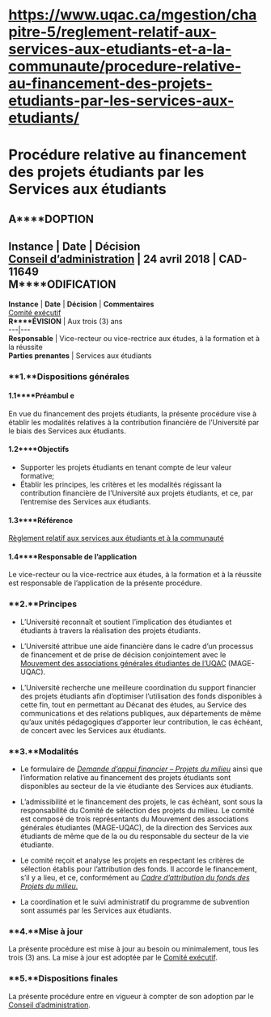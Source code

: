 # https://www.uqac.ca/mgestion/chapitre-5/reglement-relatif-aux-services-aux-etudiants-et-a-la-communaute/procedure-relative-au-financement-des-projets-etudiants-par-les-services-aux-etudiants/

# Procédure relative au financement des projets étudiants par les Services aux étudiants
**A****DOPTION**  
---  
**Instance** | **Date** | **Décision**  
[Conseil d’administration](https://www.uqac.ca/mgestion/chapitre-5/reglement-relatif-aux-services-aux-etudiants-et-a-la-communaute/procedure-relative-au-financement-des-projets-etudiants-par-les-services-aux-etudiants/<https:/www.uqac.ca/mgestion/lexique/conseil-dadministration/>) | 24 avril 2018 | CAD-11649  
**M****ODIFICATION**  
---  
**Instance** | **Date** | **Décision** | **Commentaires**  
[Comité exécutif](https://www.uqac.ca/mgestion/chapitre-5/reglement-relatif-aux-services-aux-etudiants-et-a-la-communaute/procedure-relative-au-financement-des-projets-etudiants-par-les-services-aux-etudiants/<https:/www.uqac.ca/mgestion/lexique/comite-executif/>)  
**R****ÉVISION** | Aux trois (3) ans  
---|---  
**Responsable** | Vice-recteur ou vice-rectrice aux études, à la formation et à la réussite  
**Parties prenantes** | Services aux étudiants  
### **1.****Dispositions générales**
#### **1.1****Préambul** e
En vue du financement des projets étudiants, la présente procédure vise à établir les modalités relatives à la contribution financière de l’Université par le biais des Services aux étudiants.
#### **1.2****Objectifs**
  * Supporter les projets étudiants en tenant compte de leur valeur formative;
  * Établir les principes, les critères et les modalités régissant la contribution financière de l’Université aux projets étudiants, et ce, par l’entremise des Services aux étudiants.


#### **1.3****Référence**
[Règlement relatif aux services aux étudiants et à la communauté](https://www.uqac.ca/mgestion/chapitre-5/reglement-relatif-aux-services-aux-etudiants-et-a-la-communaute/procedure-relative-au-financement-des-projets-etudiants-par-les-services-aux-etudiants/<https:/www.uqac.ca/mgestion/chapitre-5/reglement-relatif-aux-services-aux-etudiants-et-a-la-communaute/>)
#### **1.4****Responsable de l’application**
Le vice-recteur ou la vice-rectrice aux études, à la formation et à la réussite est responsable de l’application de la présente procédure.
### **2.****Principes**
  * L’Université reconnaît et soutient l’implication des étudiantes et étudiants à travers la réalisation des projets étudiants.


  * L’Université attribue une aide financière dans le cadre d’un processus de financement et de prise de décision conjointement avec le [Mouvement des associations générales étudiantes de l’UQAC](https://www.uqac.ca/mgestion/chapitre-5/reglement-relatif-aux-services-aux-etudiants-et-a-la-communaute/procedure-relative-au-financement-des-projets-etudiants-par-les-services-aux-etudiants/<https:/mageuqac.com/>) (MAGE-UQAC).


  * L’Université recherche une meilleure coordination du support financier des projets étudiants afin d’optimiser l’utilisation des fonds disponibles à cette fin, tout en permettant au Décanat des études, au Service des communications et des relations publiques, aux départements de même qu’aux unités pédagogiques d’apporter leur contribution, le cas échéant, de concert avec les Services aux étudiants.


### **3.****Modalités**
  * Le formulaire de [_Demande d’appui financier – Projets du milieu_](https://www.uqac.ca/mgestion/chapitre-5/reglement-relatif-aux-services-aux-etudiants-et-a-la-communaute/procedure-relative-au-financement-des-projets-etudiants-par-les-services-aux-etudiants/<https:/sae.uqac.ca/vie-etudiante/demande-dappui-financier-projets-du-milieu/>) ainsi que l’information relative au financement des projets étudiants sont disponibles au secteur de la vie étudiante des Services aux étudiants.


  * L’admissibilité et le financement des projets, le cas échéant, sont sous la responsabilité du Comité de sélection des projets du milieu. Le comité est composé de trois représentants du Mouvement des associations générales étudiantes (MAGE-UQAC), de la direction des Services aux étudiants de même que de la ou du responsable du secteur de la vie étudiante.


  * Le comité reçoit et analyse les projets en respectant les critères de sélection établis pour l’attribution des fonds. Il accorde le financement, s’il y a lieu, et ce, conformément au [_Cadre d’attribution du fonds des Projets du milieu_.](https://www.uqac.ca/mgestion/chapitre-5/reglement-relatif-aux-services-aux-etudiants-et-a-la-communaute/procedure-relative-au-financement-des-projets-etudiants-par-les-services-aux-etudiants/<https:/sae.uqac.ca/wp-content/uploads/2023/12/Nouvelle-politique-dattribution_A23_H24.pdf>)


  * La coordination et le suivi administratif du programme de subvention sont assumés par les Services aux étudiants.


### **4.****Mise à jour**
La présente procédure est mise à jour au besoin ou minimalement, tous les trois (3) ans. La mise à jour est adoptée par le [Comité exécutif](https://www.uqac.ca/mgestion/chapitre-5/reglement-relatif-aux-services-aux-etudiants-et-a-la-communaute/procedure-relative-au-financement-des-projets-etudiants-par-les-services-aux-etudiants/<https:/www.uqac.ca/mgestion/lexique/comite-executif/>).
### **5.****Dispositions finales**
La présente procédure entre en vigueur à compter de son adoption par le [Conseil d’administration](https://www.uqac.ca/mgestion/chapitre-5/reglement-relatif-aux-services-aux-etudiants-et-a-la-communaute/procedure-relative-au-financement-des-projets-etudiants-par-les-services-aux-etudiants/<https:/www.uqac.ca/mgestion/lexique/conseil-dadministration/>).
